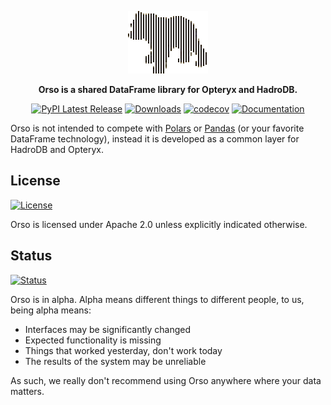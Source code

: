 <div align="center">

![Orso](https://raw.githubusercontent.com/mabel-dev/orso/main/orso.png)

**Orso is a shared DataFrame library for Opteryx and HadroDB.**

[![PyPI Latest Release](https://img.shields.io/pypi/v/orso.svg)](https://pypi.org/project/orso/)
[![Downloads](https://static.pepy.tech/badge/orso)](https://pepy.tech/project/orso)
[![codecov](https://codecov.io/gh/mabel-dev/orso/branch/main/graph/badge.svg?token=nl9JwOVdPs)](https://codecov.io/gh/mabel-dev/orso)
[![Documentation](https://img.shields.io/badge/Documentation-018EF5?logo=ReadMe&logoColor=fff&style=flat)](https://opteryx.dev/latest/get-started/ecosystem/orso/)

</div>

Orso is not intended to compete with [Polars](https://www.pola.rs/) or [Pandas](https://pandas.pydata.org/) (or your favorite DataFrame technology), instead it is developed as a common layer for HadroDB and Opteryx.

## License

[![License](https://img.shields.io/badge/license-Apache%202.0-blue.svg)](https://github.com/mabel-dev/orso/blob/master/LICENSE)

Orso is licensed under Apache 2.0 unless explicitly indicated otherwise.

## Status

[![Status](https://img.shields.io/badge/Status-alpha-orange)](https://github.com/mabel-dev/orso)

Orso is in alpha. Alpha means different things to different people, to us, being alpha means:

- Interfaces may be significantly changed
- Expected functionality is missing
- Things that worked yesterday, don't work today
- The results of the system may be unreliable

As such, we really don't recommend using Orso anywhere where your data matters.